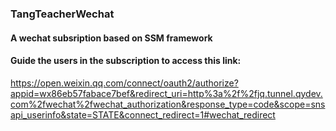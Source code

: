 ### TangTeacherWechat
#### A wechat subsription based on SSM framework
#### Guide the users in the subscription to access this link:
https://open.weixin.qq.com/connect/oauth2/authorize?appid=wx86eb57fabace7bef&redirect_uri=http%3a%2f%2fjq.tunnel.qydev.com%2fwechat%2fwechat_authorization&response_type=code&scope=snsapi_userinfo&state=STATE&connect_redirect=1#wechat_redirect

